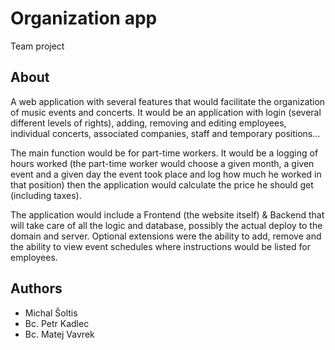 # Organization app

Team project

## About

A web application with several features that would facilitate the organization of music events and concerts. It would be an application with login (several different levels of rights), adding, removing and editing employees, individual concerts, associated companies, staff and temporary positions...

The main function would be for part-time workers. It would be a logging of hours worked (the part-time worker would choose a given month, a given event and a given day the event took place and log how much he worked in that position) then the application would calculate the price he should get (including taxes).

The application would include a Frontend (the website itself) & Backend that will take care of all the logic and database, possibly the actual deploy to the domain and server. Optional extensions were the ability to add, remove and the ability to view event schedules where instructions would be listed for employees.

## Authors

* Michal Šoltis
* Bc. Petr Kadlec
* Bc. Matej Vavrek

